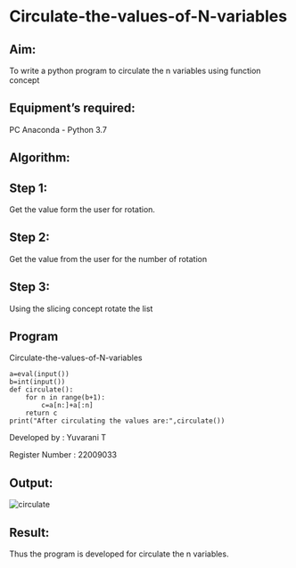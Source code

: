 # Circulate-the-values-of-N-variables
## Aim:
To write a python program to circulate the n variables using function concept
## Equipment’s required:
PC
Anaconda - Python 3.7
## Algorithm: 
## Step 1:
Get the value form the user for rotation.

## Step 2:
Get the value from the user for the number of rotation

## Step 3:
Using the slicing concept rotate the list

## Program 
Circulate-the-values-of-N-variables
```
a=eval(input())
b=int(input())
def circulate():
    for n in range(b+1):
        c=a[n:]+a[:n]
    return c
print("After circulating the values are:",circulate())    
```
Developed by : Yuvarani T

Register Number : 22009033

## Output:

![circulate](https://user-images.githubusercontent.com/121418522/211180568-4241359c-4604-4e46-971c-b3a20a3a1d80.png)

## Result:
Thus the program is developed for circulate the n variables.

